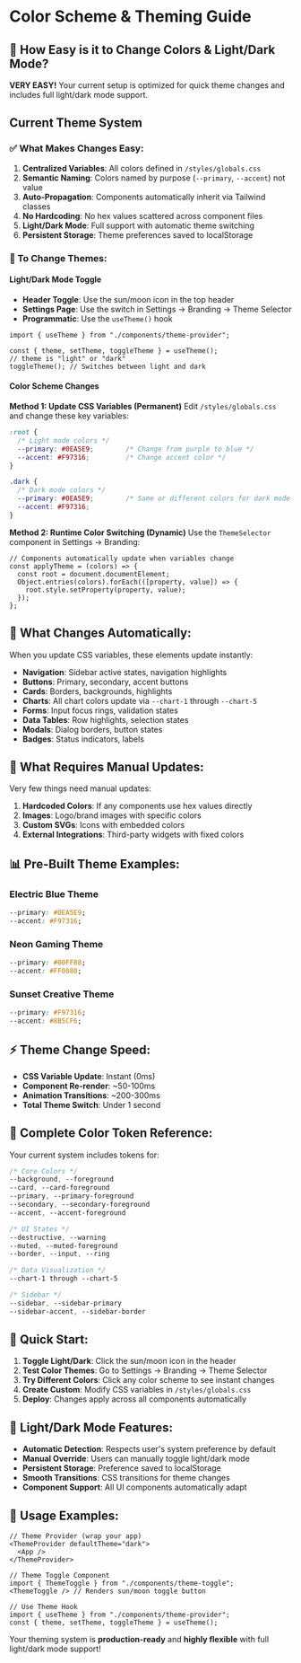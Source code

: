 # Color Scheme & Theming Guide

## 🎨 How Easy is it to Change Colors & Light/Dark Mode?

**VERY EASY!** Your current setup is optimized for quick theme changes and includes full light/dark mode support.

## Current Theme System

### ✅ What Makes Changes Easy:

1. **Centralized Variables**: All colors defined in `/styles/globals.css`
2. **Semantic Naming**: Colors named by purpose (`--primary`, `--accent`) not value
3. **Auto-Propagation**: Components automatically inherit via Tailwind classes
4. **No Hardcoding**: No hex values scattered across component files
5. **Light/Dark Mode**: Full support with automatic theme switching
6. **Persistent Storage**: Theme preferences saved to localStorage

### 🔄 To Change Themes:

#### Light/Dark Mode Toggle
- **Header Toggle**: Use the sun/moon icon in the top header
- **Settings Page**: Use the switch in Settings → Branding → Theme Selector
- **Programmatic**: Use the `useTheme()` hook

```tsx
import { useTheme } from "./components/theme-provider";

const { theme, setTheme, toggleTheme } = useTheme();
// theme is "light" or "dark"
toggleTheme(); // Switches between light and dark
```

#### Color Scheme Changes

**Method 1: Update CSS Variables (Permanent)**
Edit `/styles/globals.css` and change these key variables:

```css
:root {
  /* Light mode colors */
  --primary: #0EA5E9;        /* Change from purple to blue */
  --accent: #F97316;         /* Change accent color */
}

.dark {
  /* Dark mode colors */
  --primary: #0EA5E9;        /* Same or different colors for dark mode */
  --accent: #F97316;
}
```

**Method 2: Runtime Color Switching (Dynamic)**
Use the `ThemeSelector` component in Settings → Branding:

```tsx
// Components automatically update when variables change
const applyTheme = (colors) => {
  const root = document.documentElement;
  Object.entries(colors).forEach(([property, value]) => {
    root.style.setProperty(property, value);
  });
};
```

## 🎯 What Changes Automatically:

When you update CSS variables, these elements update instantly:

- **Navigation**: Sidebar active states, navigation highlights  
- **Buttons**: Primary, secondary, accent buttons
- **Cards**: Borders, backgrounds, highlights
- **Charts**: All chart colors update via `--chart-1` through `--chart-5`
- **Forms**: Input focus rings, validation states
- **Data Tables**: Row highlights, selection states
- **Modals**: Dialog borders, button states
- **Badges**: Status indicators, labels

## 🔧 What Requires Manual Updates:

Very few things need manual updates:

1. **Hardcoded Colors**: If any components use hex values directly
2. **Images**: Logo/brand images with specific colors
3. **Custom SVGs**: Icons with embedded colors
4. **External Integrations**: Third-party widgets with fixed colors

## 📊 Pre-Built Theme Examples:

### Electric Blue Theme
```css
--primary: #0EA5E9;
--accent: #F97316;
```

### Neon Gaming Theme  
```css
--primary: #00FF88;
--accent: #FF0080;
```

### Sunset Creative Theme
```css
--primary: #F97316;
--accent: #8B5CF6;
```

## ⚡ Theme Change Speed:

- **CSS Variable Update**: Instant (0ms)
- **Component Re-render**: ~50-100ms  
- **Animation Transitions**: ~200-300ms
- **Total Theme Switch**: Under 1 second

## 🎨 Complete Color Token Reference:

Your current system includes tokens for:

```css
/* Core Colors */
--background, --foreground
--card, --card-foreground  
--primary, --primary-foreground
--secondary, --secondary-foreground
--accent, --accent-foreground

/* UI States */
--destructive, --warning
--muted, --muted-foreground
--border, --input, --ring

/* Data Visualization */
--chart-1 through --chart-5

/* Sidebar */
--sidebar, --sidebar-primary
--sidebar-accent, --sidebar-border
```

## 🚀 Quick Start:

1. **Toggle Light/Dark**: Click the sun/moon icon in the header
2. **Test Color Themes**: Go to Settings → Branding → Theme Selector
3. **Try Different Colors**: Click any color scheme to see instant changes
4. **Create Custom**: Modify CSS variables in `/styles/globals.css`
5. **Deploy**: Changes apply across all components automatically

## 🌙 Light/Dark Mode Features:

- **Automatic Detection**: Respects user's system preference by default
- **Manual Override**: Users can manually toggle light/dark mode
- **Persistent Storage**: Preference saved to localStorage
- **Smooth Transitions**: CSS transitions for theme changes
- **Component Support**: All UI components automatically adapt

## 📱 Usage Examples:

```tsx
// Theme Provider (wrap your app)
<ThemeProvider defaultTheme="dark">
  <App />
</ThemeProvider>

// Theme Toggle Component
import { ThemeToggle } from "./components/theme-toggle";
<ThemeToggle /> // Renders sun/moon toggle button

// Use Theme Hook
import { useTheme } from "./components/theme-provider";
const { theme, setTheme, toggleTheme } = useTheme();
```

Your theming system is **production-ready** and **highly flexible** with full light/dark mode support!